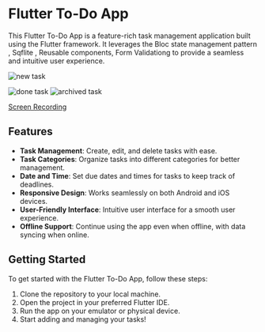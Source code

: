 # Flutter To-Do App

This Flutter To-Do App is a feature-rich task management application built using the Flutter framework. It leverages the Bloc state management pattern , Sqflite , Reusable components, Form Validationg
 to provide a seamless and intuitive user experience.

 ![new task](https://github.com/mennashaban/To-Do-App/assets/113766567/a14b025c-d548-46e5-9216-ada276b2aae3)

 ![done task](https://github.com/mennashaban/To-Do-App/assets/113766567/e507bcff-7453-4275-b7c8-b8ec05ffc007)
![archived task](https://github.com/mennashaban/To-Do-App/assets/113766567/dc1db00c-fe59-415a-85eb-0acc00fc0f07)


[Screen Recording](https://photos.app.goo.gl/F6oCRUkfCrwGisso7)

## Features

- **Task Management**: Create, edit, and delete tasks with ease.
- **Task Categories**: Organize tasks into different categories for better management.
- **Date and Time**: Set due dates and times for tasks to keep track of deadlines.
- **Responsive Design**: Works seamlessly on both Android and iOS devices.
- **User-Friendly Interface**: Intuitive user interface for a smooth user experience.
- **Offline Support**: Continue using the app even when offline, with data syncing when online.



## Getting Started

To get started with the Flutter To-Do App, follow these steps:

1. Clone the repository to your local machine.
2. Open the project in your preferred Flutter IDE.
3. Run the app on your emulator or physical device.
4. Start adding and managing your tasks!

